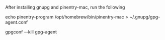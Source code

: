 After installing gnupg and pinentry-mac, run the following

echo pinentry-program /opt/homebrew/bin/pinentry-mac > ~/.gnupg/gpg-agent.conf

gpgconf --kill gpg-agent
